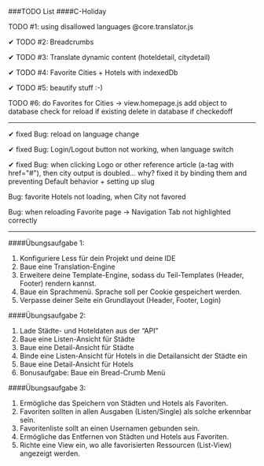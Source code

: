###TODO List 
####C-Holiday

TODO #1: using disallowed languages @core.translator.js

✔ TODO #2: Breadcrumbs  

✔ TODO #3: Translate dynamic content (hoteldetail, citydetail)

✔ TODO #4: Favorite Cities + Hotels with indexedDb

✔ TODO #5: beautify stuff :-)

TODO #6: do Favorites for Cities -> view.homepage.js
        add object to database
        check for reload if existing
        delete in database if checkedoff
_____
✔ fixed Bug: reload on language change

✔ fixed Bug: Login/Logout button not working, when language switch

✔ fixed Bug: when clicking Logo or other reference article (a-tag with href="#"), then city output is doubled... why?
fixed it by binding them and preventing Default behavior + setting up slug

Bug: favorite Hotels not loading, when City not favored 

Bug: when reloading Favorite page -> Navigation Tab not highlighted correctly

_____
####Übungsaufgabe 1:
1. Konfiguriere Less für dein Projekt und deine IDE
2. Baue eine Translation-Engine
3. Erweitere deine Template-Engine, sodass du Teil-Templates
(Header, Footer) rendern kannst.
4. Baue ein Sprachmenü. Sprache soll per Cookie gespeichert werden.
5. Verpasse deiner Seite ein Grundlayout (Header, Footer, Login)

####Übungsaufgabe 2:
1. Lade Städte- und Hoteldaten aus der “API”
2. Baue eine Listen-Ansicht für Städte
3. Baue eine Detail-Ansicht für Städte
4. Binde eine Listen-Ansicht für Hotels in die Detailansicht der
Städte ein
5. Baue eine Detail-Ansicht für Hotels
6. Bonusaufgabe: Baue ein Bread-Crumb Menü

####Übungsaufgabe 3:
1. Ermögliche das Speichern von Städten und Hotels als Favoriten.
2. Favoriten sollten in allen Ausgaben (Listen/Single) als solche
erkennbar sein.
3. Favoritenliste sollt an einen Usernamen gebunden sein.
4. Ermögliche das Entfernen von Städten und Hotels aus Favoriten.
5. Richte eine View ein, wo alle favorisierten Ressourcen (List-View)
angezeigt werden.